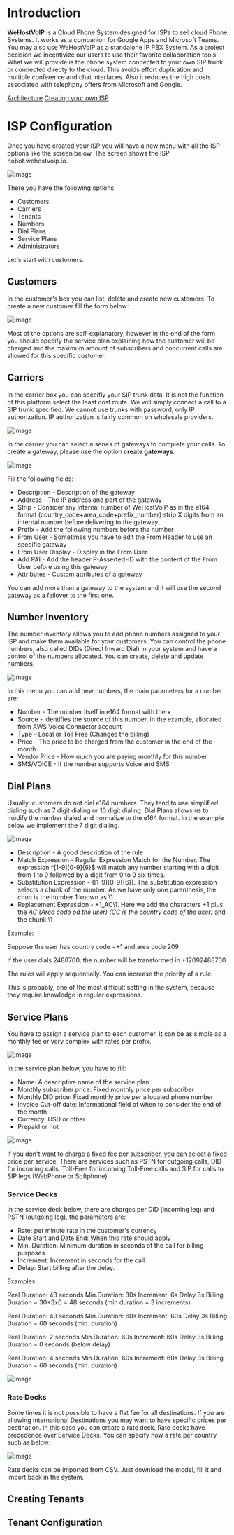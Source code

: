 # Introduction #

**WeHostVoIP** is a Cloud Phone System designed for ISPs to sell cloud Phone Systems. It works as a companion for Google Apps and Microsoft Teams. You may also use WeHostVoIP as a standalone IP PBX System. As a project decision we incentivize our users to use their favorite collaboration tools. What we will provide is the phone system connected to your own SIP trunk or connected directy to the cloud. This avoids effort duplication and multiple conference and chat interfaces. Also it reduces the high costs associated with telephpny offers from Microsoft and Google.  

[Architecture](architecture.md)
[Creating your own ISP](isp.md)



# ISP Configuration #

Once you have created your ISP you will have a new menu with all the ISP options like the screen below. The screen shows the ISP hobot.wehostvoip.io.

![image](https://user-images.githubusercontent.com/4958202/147887672-4f84f503-c641-4f78-939d-3421b9c64033.png)

There you have the following options:

* Customers
* Carriers
* Tenants
* Numbers
* Dial Plans
* Service Plans
* Administrators

Let's start with customers.

## Customers ##

In the customer's box you can list, delete and create new customers. To create a new customer fill the form below:

![image](https://user-images.githubusercontent.com/4958202/147887779-9b53689d-6e67-4db2-a8b4-0b38fc52534b.png)

Most of the options are solf-explanatory, however in the end of the form you should specify the service plan explaining how the customer will be charged and the maximum amount of subscribers and concurrent calls are allowed for this specific customer. 

## Carriers ##

In the carrier box you can specifiy your SIP trunk data. It is not the function of this platform select the least cost route. We will simply connect a call to a SIP trunk specified. We cannot use trunks with password, only IP authorization. IP authorization is fairly common on wholesale providers. 

![image](https://user-images.githubusercontent.com/4958202/147887884-67cabb3d-0cd3-4d13-9304-a906fa35f363.png)

In the carrier you can select a series of gateways to complete your calls. To create a gateway, please use the option **create gateways**. 

![image](https://user-images.githubusercontent.com/4958202/147887912-770f7857-dfa0-4db0-a6ec-19a80bf9dc68.png)

Fill the following fields:

* Description - Description of the gateway
* Address - The IP address and port of the gateway 
* Strip - Consider any internal number of WeHostVoIP as in the e164 format (country_code+area_code+prefix_number) strip X digits from an internal number before delivering to the gateway
* Prefix - Add the following numbers before the number
* From User - Sometimes you have to edit the From Header to use an specific gateway
* From User Display - Display in the From User
* Add PAI - Add the header P-Asserted-ID with the content of the From User before using this gateway
* Attributes - Custom attributes of a gateway

You can add more than a gateway to the system and it will use the second gateway as a failover to the first one. 

## Number Inventory ##

The number inventory allows you to add phone numbers assigned to your ISP and make them available for your customers. You can control the phone numbers, also called DIDs (Direct Inward Dial) in your system and have a control of the numbers allocated. You can create, delete and update numbers. 

![image](https://user-images.githubusercontent.com/4958202/147890271-2fdfcfea-2a2c-4a37-ab1f-a946a6bddf80.png)

In this menu you can add new numbers, the main parameters for a number are:

* Number - The number itself in e164 format with the +
* Source - identifies the source of this number, in the example, allocated from AWS Voice Connector account
* Type - Local or Toll Free (Changes the billing)
* Price - The price to be charged from the customer in the end of the month
* Vendor Price - How much you are paying monthly for this number
* SMS/VOICE - If the number supports Voice and SMS

## Dial Plans ##

Usually, customers do not dial e164 numbers. They tend to use simplified dialing such as 7 digit dialing or 10 digit dialing. Dial Plans allows us to modify the number dialed and normalize to the e164 format. In the example below we implement the 7 digit dialing.

![image](https://user-images.githubusercontent.com/4958202/147890394-20e40c80-9ed8-4b78-800d-82a1e0b21d04.png)

* Description - A good description of the rule
* Match Expression - Regular Expression Match for the Number. The expression ^[1-9][0-9]{6}$ will match any number starting with a digit from 1 to 9 followed by a digit from 0 to 9 six times. 
* Substitution Expression - ([1-9][0-9]{6}). The substitution expression selects a chunk of the number. As we have only one parenthesis, the chun is the number 1 known as \1
* Replacement Expression - +1_AC\1. Here we add the characters +1 plus the _AC (Area code od the user)_ _(CC is the country code of the user)_ and the chunk \1

Example: 

Suppose the user has country code =+1 and area code 209

If the user dials 2488700, the number will be transformed in +12092488700

The rules will apply sequentially. You can increase the priority of a rule. 

This is probably, one of the most difficult setting in the system, because they require knowledge in regular expressions. 

## Service Plans ##

You have to assign a service plan to each customer. It can be as simple as a monthly fee or very complex with rates per prefix. 

![image](https://user-images.githubusercontent.com/4958202/147943803-f886bdde-029b-45be-be51-86a7debea797.png)

In the service plan below, you have to fill:

* Name: A descriptive name of the service plan
* Monthly subscriber price: Fixed monthly price per subscriber
* Monthly DID price: Fixed monthly price per allocated phone number
* Invoice Cut-off date: Informational field of when to consider the end of the month
* Currency: USD or other
* Prepaid or not

![image](https://user-images.githubusercontent.com/4958202/147943999-51f1b250-b686-4f44-8529-f0f07ba0c5e1.png)

If you don't want to charge a fixed fee per subscriber, you can select a fixed price per service. There are services such as PSTN for outgoing calls, DID for incoming calls, Toll-Free for incoming Toll-Free calls and SIP for calls to SIP legs (WebPhone or Softphone).

### Service Decks ###

In the service deck below, there are charges per DID (incoming leg) and PSTN (outgoing leg), the parameters are:

* Rate: per minute rate in the customer's currency
* Date Start and Date End: When this rate should apply
* Min. Duration: Minimum duration in seconds of the call for billing purposes
* Increment: Increment in seconds for the call
* Delay: Start billing after the delay. 

Examples: 

Real Duration: 43 seconds
Min.Duration: 30s
Increment: 6s
Delay 3s
Billing Duration = 30+3x6 = 48 seconds (min duration + 3 increments)

Real Duration: 43 seconds
Min.Duration: 60s
Increment: 60s
Delay 3s
Billing Duration = 60 seconds (min. duration)

Real Duration: 2 seconds
Min.Duration: 60s
Increment: 60s
Delay 3s
Billing Duration = 0 seconds (below delay)

Real Duration: 4 seconds
Min.Duration: 60s
Increment: 60s
Delay 3s
Billing Duration = 60 seconds (min. duration)

![image](https://user-images.githubusercontent.com/4958202/147944591-e306a3f3-2537-4e6e-958e-a961a9381147.png)

### Rate Decks ###

Some times it is not possible to have a flat fee for all destinations. If you are allowing International Destinations you may want to have specific prices per destination. In this case you can create a rate deck. Rate decks have precedence over Service Decks. You can specify now a rate per country such as below:

![image](https://user-images.githubusercontent.com/4958202/147946853-5de7775d-29c1-4fce-809b-5b9d02f302a0.png)

Rate decks can be imported from CSV. Just download the model, fill it and import back in the system. 

## Creating Tenants ##

## Tenant Configuration ##

